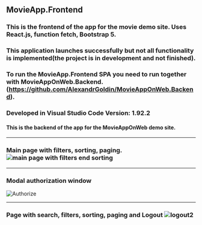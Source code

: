 ## MovieApp.Frontend
 ### This is the frontend of the app for the movie demo site. Uses React.js, function fetch, Bootstrap 5.
 ### This application launches successfully but not all functionality is implemented(the project is in development and not finished).
 ### To run the MovieApp.Frontend  SPA you need to run together with MovieAppOnWeb.Backend.(https://github.com/AlexandrGoldin/MovieAppOnWeb.Backend). 
 ### Developed in Visual Studio Code Version: 1.92.2
 #### This is the backend of the app for the MovieAppOnWeb demo site.
 ________
 ### Main page with filters, sorting, paging. ![main page with filters end sorting](https://github.com/user-attachments/assets/c3133099-e316-43ca-8895-3afdf96b6190)
 _________________
 ### Modal authorization window 
![Authorize](https://github.com/user-attachments/assets/defa7bd3-c442-4a01-8f08-3a63427dff45)
______________
### Page with search, filters, sorting, paging and Logout ![logout2](https://github.com/user-attachments/assets/fd90854f-cdc1-4394-a15b-9d700cc2f3ee)
